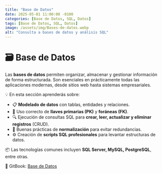 ```yaml
---
title: "Base de Datos"
date: 2025-05-01 11:00:00 -0100
categories: [Base de Datos, SQL, Datos]
tags: [Base de Datos, SQL, Datos]
image: /assets/img/Bases-de-datos.webp
alt: "Consulta a bases de datos y análisis SQL"
---
```


# 🗃️ Base de Datos

Las **bases de datos** permiten organizar, almacenar y gestionar información de forma estructurada. Son esenciales en prácticamente todas las aplicaciones modernas, desde sitios web hasta sistemas empresariales.

💡 En esta sección aprenderás sobre:

- 📋 **Modelado de datos** con tablas, entidades y relaciones.
- 🔑 Uso correcto de **llaves primarias (PK)** y **foráneas (FK)**.
- 🔍 Ejecución de consultas SQL para **crear, leer, actualizar y eliminar registros** (CRUD).
- 🧠 Buenas prácticas de **normalización** para evitar redundancias.
- ⚙️ Creación de **scripts SQL profesionales** para levantar estructuras de datos.

📦 Las tecnologías comunes incluyen **SQL Server, MySQL, PostgreSQL**, entre otras.

🔗 GitBook: [Base de Datos](https://pentester-101.gitbook.io/data-base)
